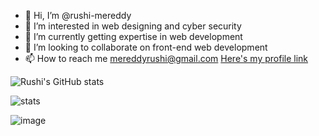 - 👋 Hi, I’m @rushi-mereddy
- 👀 I’m interested in web designing and cyber security
- 🌱 I’m currently getting expertise in web development
- 💞️ I’m looking to collaborate on front-end web development
- 📫 How to reach me mereddyrushi@gmail.com
     <a href="https://rushi-mereddy.github.io/profile"> Here's my profile link </a>

![Rushi's GitHub stats](https://github-readme-stats.vercel.app/api?username=rushi-mereddy&show_icons=true&theme=dark&show-icons=true&count_private=true)

![stats](https://github-profile-trophy.vercel.app/?username=rushi-mereddy)

![image](https://img.shields.io/badge/dev.to-0A0A0A?style=for-the-badge&logo=devdotto&logoColor=white)

